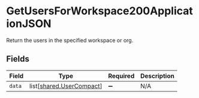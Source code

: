 # GetUsersForWorkspace200ApplicationJSON

Return the users in the specified workspace or org.


## Fields

| Field                                                          | Type                                                           | Required                                                       | Description                                                    |
| -------------------------------------------------------------- | -------------------------------------------------------------- | -------------------------------------------------------------- | -------------------------------------------------------------- |
| `data`                                                         | list[[shared.UserCompact](../../models/shared/usercompact.md)] | :heavy_minus_sign:                                             | N/A                                                            |